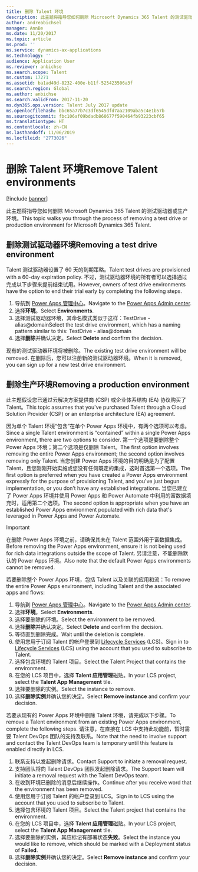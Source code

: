 ```yaml
---
title: 删除 Talent 环境
description: 此主题将指导您如何删除 Microsoft Dynamics 365 Talent 的测试驱动器或生产环境。
author: andreabichsel
manager: AnnBe
ms.date: 11/20/2017
ms.topic: article
ms.prod: ''
ms.service: dynamics-ax-applications
ms.technology: ''
audience: Application User
ms.reviewer: anbichse
ms.search.scope: Talent
ms.custom: 17271
ms.assetid: ba1ad49d-8232-400e-b11f-525423506a3f
ms.search.region: Global
ms.author: anbichse
ms.search.validFrom: 2017-11-20
ms.dyn365.ops.version: Talent July 2017 update
ms.openlocfilehash: bbc65a77b7c3df6545dfd7aa2109aba5c4e1b57b
ms.sourcegitcommit: fbc106af09bdadb860677f590464fb93223cbf65
ms.translationtype: HT
ms.contentlocale: zh-CN
ms.lasthandoff: 11/06/2019
ms.locfileid: "2773026"
---
```

# <a name="remove-talent-environments"></a><span data-ttu-id="b2185-103">删除 Talent 环境</span><span class="sxs-lookup"><span data-stu-id="b2185-103">Remove Talent environments</span></span>

[!include [banner](includes/banner.md)]

<span data-ttu-id="b2185-104">此主题将指导您如何删除 Microsoft Dynamics 365 Talent 的测试驱动器或生产环境。</span><span class="sxs-lookup"><span data-stu-id="b2185-104">This topic walks you through the process of removing a test drive or production environment for Microsoft Dynamics 365 Talent.</span></span>

## <a name="removing-a-test-drive-environment"></a><span data-ttu-id="b2185-105">删除测试驱动器环境</span><span class="sxs-lookup"><span data-stu-id="b2185-105">Removing a test drive environment</span></span>

<span data-ttu-id="b2185-106">Talent 测试驱动器设置了 60 天的到期策略。</span><span class="sxs-lookup"><span data-stu-id="b2185-106">Talent test drives are provisioned with a 60-day expiration policy.</span></span> <span data-ttu-id="b2185-107">不过，测试驱动器环境的所有者可以选择通过完成以下步骤来提前结束试用。</span><span class="sxs-lookup"><span data-stu-id="b2185-107">However, owners of test drive environments have the option to end their trial early by completing the following steps.</span></span> 

1. <span data-ttu-id="b2185-108">导航到 [Power Apps 管理中心](https://admin.businessplatform.microsoft.com/)。</span><span class="sxs-lookup"><span data-stu-id="b2185-108">Navigate to the [Power Apps Admin center](https://admin.businessplatform.microsoft.com/).</span></span>
2. <span data-ttu-id="b2185-109">选择**环境**。</span><span class="sxs-lookup"><span data-stu-id="b2185-109">Select **Environments**.</span></span>
3. <span data-ttu-id="b2185-110">选择测试驱动器环境，其命名模式类似于这样：TestDrive - alias@domain</span><span class="sxs-lookup"><span data-stu-id="b2185-110">Select the test drive environment, which has a naming pattern similar to this: TestDrive - alias@domain</span></span>
4. <span data-ttu-id="b2185-111">选择**删除**并确认决定。</span><span class="sxs-lookup"><span data-stu-id="b2185-111">Select **Delete** and confirm the decision.</span></span> 

<span data-ttu-id="b2185-112">现有的测试驱动器环境将被删除。</span><span class="sxs-lookup"><span data-stu-id="b2185-112">The existing test drive environment will be removed.</span></span> <span data-ttu-id="b2185-113">在删除后，您可以注册新的测试驱动器环境。</span><span class="sxs-lookup"><span data-stu-id="b2185-113">When it is removed, you can sign up for a new test drive environment.</span></span> 

## <a name="removing-a-production-environment"></a><span data-ttu-id="b2185-114">删除生产环境</span><span class="sxs-lookup"><span data-stu-id="b2185-114">Removing a production environment</span></span>

<span data-ttu-id="b2185-115">此主题假设您已通过云解决方案提供商 (CSP) 或企业体系结构 (EA) 协议购买了 Talent。</span><span class="sxs-lookup"><span data-stu-id="b2185-115">This topic assumes that you've purchased Talent through a Cloud Solution Provider (CSP) or an enterprise architecture (EA) agreement.</span></span> 

<span data-ttu-id="b2185-116">因为单个 Talent 环境“包含”在单个 Power Apps 环境中，有两个选项可以考虑。</span><span class="sxs-lookup"><span data-stu-id="b2185-116">Since a single Talent environment is “contained” within a single Power Apps environment, there are two options to consider.</span></span> <span data-ttu-id="b2185-117">第一个选项是要删除整个 Power Apps 环境；第二个选项是仅删除 Talent。</span><span class="sxs-lookup"><span data-stu-id="b2185-117">The first option involves removing the entire Power Apps environment; the second option involves removing only Talent.</span></span> <span data-ttu-id="b2185-118">当您创建 Power Apps 环境的目的明确是为了配置 Talent，且您刚刚开始实施或您没有任何既定的集成，这时首选第一个选项。</span><span class="sxs-lookup"><span data-stu-id="b2185-118">The first option is preferred when you have created a Power Apps environment expressly for the purpose of provisioning Talent, and you've just begun implementation, or you don’t have any established integrations.</span></span> <span data-ttu-id="b2185-119">当您已建立了 Power Apps 环境并使用 Power Apps 和 Power Automate 中利用的富数据填充时，适用第二个选项。</span><span class="sxs-lookup"><span data-stu-id="b2185-119">The second option is appropriate when you have an established Power Apps environment populated with rich data that's leveraged in Power Apps and Power Automate.</span></span>

> [!Important]
> <span data-ttu-id="b2185-120">在删除 Power Apps 环境之前，请确保其未在 Talent 范围外用于富数据集成。</span><span class="sxs-lookup"><span data-stu-id="b2185-120">Before removing the Power Apps environment, ensure it is not being used for rich data integrations outside the scope of Talent.</span></span> <span data-ttu-id="b2185-121">另请注意，不能删除默认的 Power Apps 环境。</span><span class="sxs-lookup"><span data-stu-id="b2185-121">Also note that the default Power Apps environments cannot be removed.</span></span> 

<span data-ttu-id="b2185-122">若要删除整个 Power Apps 环境，包括 Talent 以及关联的应用和流：</span><span class="sxs-lookup"><span data-stu-id="b2185-122">To remove the entire Power Apps environment, including Talent and the associated apps and flows:</span></span>

1. <span data-ttu-id="b2185-123">导航到 [Power Apps 管理中心](https://admin.businessplatform.microsoft.com/)。</span><span class="sxs-lookup"><span data-stu-id="b2185-123">Navigate to the [Power Apps Admin center](https://admin.businessplatform.microsoft.com/).</span></span>
2. <span data-ttu-id="b2185-124">选择**环境**。</span><span class="sxs-lookup"><span data-stu-id="b2185-124">Select **Environments**.</span></span>
3. <span data-ttu-id="b2185-125">选择要删除的环境。</span><span class="sxs-lookup"><span data-stu-id="b2185-125">Select the environment to be removed.</span></span>
4. <span data-ttu-id="b2185-126">选择**删除**并确认决定。</span><span class="sxs-lookup"><span data-stu-id="b2185-126">Select **Delete** and confirm the decision.</span></span> 
5. <span data-ttu-id="b2185-127">等待直到删除完成。</span><span class="sxs-lookup"><span data-stu-id="b2185-127">Wait until the deletion is complete.</span></span>
6. <span data-ttu-id="b2185-128">使用您用于订阅 Talent 的帐户登录到 [Lifecycle Services](https://lcs.dynamics.com/Logon/Index) (LCS)。</span><span class="sxs-lookup"><span data-stu-id="b2185-128">Sign in to [Lifecycle Services](https://lcs.dynamics.com/Logon/Index) (LCS) using the account that you used to subscribe to Talent.</span></span> 
7. <span data-ttu-id="b2185-129">选择包含环境的 Talent 项目。</span><span class="sxs-lookup"><span data-stu-id="b2185-129">Select the Talent Project that contains the environment.</span></span> 
8. <span data-ttu-id="b2185-130">在您的 LCS 项目中，选择 **Talent 应用管理**磁贴。</span><span class="sxs-lookup"><span data-stu-id="b2185-130">In your LCS project, select the **Talent App Management** tile.</span></span> 
9. <span data-ttu-id="b2185-131">选择要删除的实例。</span><span class="sxs-lookup"><span data-stu-id="b2185-131">Select the instance to remove.</span></span> 
10. <span data-ttu-id="b2185-132">选择**删除实例**并确认您的决定。</span><span class="sxs-lookup"><span data-stu-id="b2185-132">Select **Remove instance** and confirm your decision.</span></span>  

<span data-ttu-id="b2185-133">若要从现有的 Power Apps 环境中删除 Talent 环境，请完成以下步骤。</span><span class="sxs-lookup"><span data-stu-id="b2185-133">To remove a Talent environment from an existing Power Apps environment, complete the following steps.</span></span> <span data-ttu-id="b2185-134">请注意，在直接在 LCS 中支持此功能前，暂时需要 Talent DevOps 团队的支持及联系。</span><span class="sxs-lookup"><span data-stu-id="b2185-134">Note that the need to involve support and contact the Talent DevOps team is temporary until this feature is enabled directly in LCS.</span></span>

1. <span data-ttu-id="b2185-135">联系支持以发起删除请求。</span><span class="sxs-lookup"><span data-stu-id="b2185-135">Contact Support to initiate a removal request.</span></span>
2. <span data-ttu-id="b2185-136">支持团队将向 Talent DevOps 团队发起删除请求。</span><span class="sxs-lookup"><span data-stu-id="b2185-136">The Support team will initiate a removal request with the Talent DevOps team.</span></span> 
3. <span data-ttu-id="b2185-137">在收到环境已删除的消息后继续操作。</span><span class="sxs-lookup"><span data-stu-id="b2185-137">Continue after you receive word that the environment has been removed.</span></span>
4.  <span data-ttu-id="b2185-138">使用您用于订阅 Talent 的帐户登录到 LCS。</span><span class="sxs-lookup"><span data-stu-id="b2185-138">Sign in to LCS using the account that you used to subscribe to Talent.</span></span> 
5. <span data-ttu-id="b2185-139">选择包含环境的 Talent 项目。</span><span class="sxs-lookup"><span data-stu-id="b2185-139">Select the Talent project that contains the environment.</span></span> 
6. <span data-ttu-id="b2185-140">在您的 LCS 项目中，选择 **Talent 应用管理**磁贴。</span><span class="sxs-lookup"><span data-stu-id="b2185-140">In your LCS project, select the **Talent App Management** tile.</span></span> 
7. <span data-ttu-id="b2185-141">选择要删除的实例，其应标记有部署状态**失败**。</span><span class="sxs-lookup"><span data-stu-id="b2185-141">Select the instance you would like to remove, which should be marked with a Deployment status of **Failed**.</span></span>
8. <span data-ttu-id="b2185-142">选择**删除实例**并确认您的决定。</span><span class="sxs-lookup"><span data-stu-id="b2185-142">Select **Remove instance** and confirm your decision.</span></span> 

